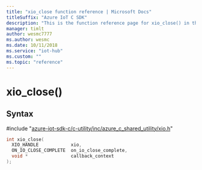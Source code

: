 ```yaml
---                             
title: "xio_close function reference | Microsoft Docs" 
titleSuffix: "Azure IoT C SDK"            
description: "This is the function reference page for xio_close() in the Azure IoT C SDK. This SDK is used with Azure IoT Hub and Azure IoT Hub Device Provisioning Service"            
manager: timlt                 
author: wesmc7777              
ms.author: wesmc               
ms.date: 10/11/2018                    
ms.service: "iot-hub"             
ms.custom: ""                
ms.topic: "reference"        
---                            
```


# xio_close()

## Syntax

\#include "[azure-iot-sdk-c/c-utility/inc/azure_c_shared_utility/xio.h](../xio-h.md)"  
```C
int xio_close(
  XIO_HANDLE            xio,
  ON_IO_CLOSE_COMPLETE  on_io_close_complete,
  void *                callback_context
);
```

